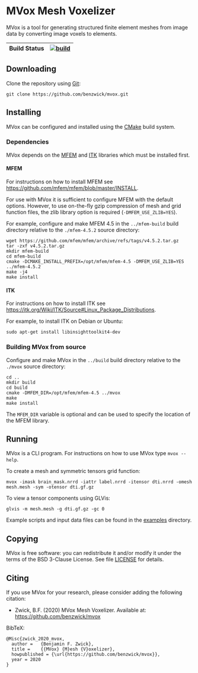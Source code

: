 # MVox Mesh Voxelizer

MVox is a tool for generating structured finite element meshes from image data
by converting image voxels to elements.

| __Build Status__ | [![build](https://github.com/benzwick/mvox/actions/workflows/c-cpp.yml/badge.svg)](https://github.com/benzwick/mvox/actions/workflows/c-cpp.yml) |
| :--- | :--- |

## Downloading

Clone the repository using [Git](https://git-scm.com):

    git clone https://github.com/benzwick/mvox.git

## Installing

MVox can be configured and installed using the
[CMake](https://cmake.org)
build system.

### Dependencies

MVox depends on the
[MFEM](https://mfem.org)
and
[ITK](https://itk.org)
libraries which must be installed first.

#### MFEM

For instructions on how to install MFEM see
https://github.com/mfem/mfem/blob/master/INSTALL.

For use with MVox it is sufficient to configure MFEM
with the default options.
However, to use on-the-fly gzip compression of mesh and grid function files,
the zlib library option is required (`-DMFEM_USE_ZLIB=YES`).

For example, configure and make MFEM 4.5 in the
`../mfem-build` build directory relative to the
`./mfem-4.5.2` source directory:

    wget https://github.com/mfem/mfem/archive/refs/tags/v4.5.2.tar.gz
    tar -zxf v4.5.2.tar.gz
    mkdir mfem-build
    cd mfem-build
    cmake -DCMAKE_INSTALL_PREFIX=/opt/mfem/mfem-4.5 -DMFEM_USE_ZLIB=YES ../mfem-4.5.2
    make -j4
    make install

#### ITK

For instructions on how to install ITK see
https://itk.org/Wiki/ITK/Source#Linux_Package_Distributions.

For example, to install ITK on Debian or Ubuntu:

    sudo apt-get install libinsighttoolkit4-dev

### Building MVox from source

Configure and make MVox in the
`../build` build directory relative to the
`./mvox` source directory:

    cd ..
    mkdir build
    cd build
    cmake -DMFEM_DIR=/opt/mfem/mfem-4.5 ../mvox
    make
    make install

The `MFEM_DIR` variable is optional
and can be used to specify the location
of the MFEM library.

## Running

MVox is a CLI program.
For instructions on how to use MVox type `mvox --help`.

To create a mesh and symmetric tensors grid function:

    mvox -imask brain_mask.nrrd -iattr label.nrrd -itensor dti.nrrd -omesh mesh.mesh -sym -otensor dti.gf.gz

To view a tensor components using GLVis:

    glvis -m mesh.mesh -g dti.gf.gz -gc 0
    
Example scripts and input data files can be found
in the [examples](examples) directory.

## Copying

MVox is free software: you can redistribute it and/or modify it
under the terms of the BSD 3-Clause License.
See file [LICENSE](LICENSE) for details.

## Citing

If you use MVox for your research,
please consider adding the following citation:

- Zwick, B.F. (2020)
  MVox Mesh Voxelizer.
  Available at: https://github.com/benzwick/mvox

BibTeX:

    @Misc{zwick_2020_mvox,
      author =   {Benjamin F. Zwick},
      title =    {{MVox} {M}esh {V}oxelizer},
      howpublished = {\url{https://github.com/benzwick/mvox}},
      year = 2020
    }

